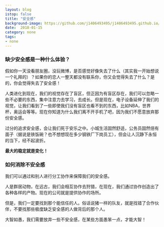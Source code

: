 ```yaml
---
layout: blog 
istop: false
title: "安全感" 
background-image: https://github.com/j1406493495/j1406493495.github.io/blob/master/_posts/cover/WechatIMG45.jpeg
date:  2018-01-15 
category: none
tags: 
- none
---
```




### 缺少安全感是一种什么体验？

假如你一天没看朋友圈，没玩微博，是否感觉好像失去了什么（其实我一开始想说一个礼拜的）？如果你的恋人一整天都没有联系你，你又会觉得失去了什么？是的，你会觉得失去了安全感！

人类进化到现在，我们的视觉存在了盲区，但正因为有盲区存在，我们可以忽略一些不必要的东西，集中注意力去学习，去成长。但是现在，电子设备延伸了我们的视觉，让我们看到了一些即使我们没有盲区也看不到的东西，比如NBA，世界杯，奥运会等等。现在你知道为什么我们离不开手机了吧，因为我们不愿意放弃那份安全感。

过分的追求安全感，会让我们死于安乐之中。小城生活固然舒适，公务员固然倍有面子（据说是铁饭碗？也不想想现在多少钢铁厂下岗员工），但会让人沉静下永恒的当下，经不起波折。

   **最大的稳定就是变化！**
### 如何消除不安全感
我们可以通过和别人进行分工协作来保障我们的安全感。

人是群居动物，在远古，我们会相互协作去狩猎，在现在，我们通过协作创造出了各种各样的产物。现在的公司就是提供协作的场所。

但是，我们一定要找到那个能信任的人。俗话说猪一样的队友，就是找错了合作伙伴，不要找那些极度缺乏安全感的人做背后的那个人。

大智如愚，我们需要放弃一些不安全感，在某些方面愚笨一点，才能大智！
